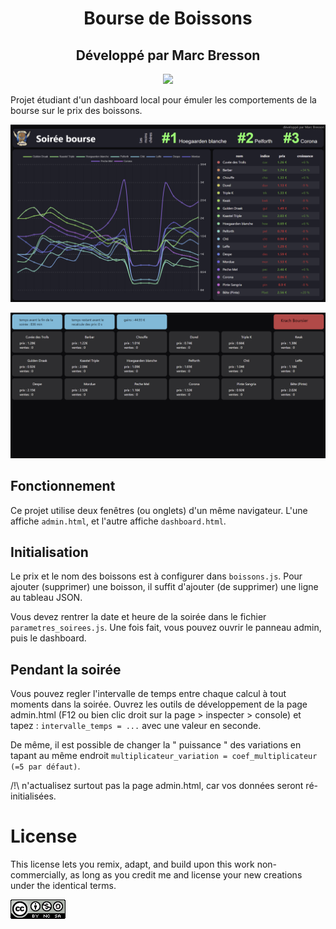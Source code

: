 <div align="center">
    <h1>Bourse de Boissons</h1>
    <h2>Développé par Marc Bresson</h2>
    <p align="center">
        <a href="https://linkedin.com/in/marc--bresson"><img src="https://img.shields.io/badge/-LinkedIn-black.svg?style=for-the-badge&logo=linkedin&colorB=555"/></a>
    </p>
</div>

Projet étudiant d'un dashboard local pour émuler les comportements de la bourse sur le prix des boissons.

![interface publique](images/interface_dashboard.png)

![interface administrateur](images/interface_admin.png)

## Fonctionnement

Ce projet utilise deux fenêtres (ou onglets) d'un même navigateur. L'une affiche `admin.html`, et l'autre affiche `dashboard.html`.

## Initialisation

Le prix et le nom des boissons est à configurer dans `boissons.js`. Pour ajouter (supprimer) une boisson, il suffit d'ajouter (de supprimer) une ligne au tableau JSON.

Vous devez rentrer la date et heure de la soirée dans le fichier `parametres_soirees.js`. Une fois fait, vous pouvez ouvrir le panneau admin, puis le dashboard.

## Pendant la soirée

Vous pouvez regler l'intervalle de temps entre chaque calcul à tout moments dans la soirée. Ouvrez les outils de développement de la page admin.html (F12 ou bien clic droit sur la page > inspecter > console) et tapez : `intervalle_temps = ...` avec une valeur en seconde.

De même, il est possible de changer la " puissance " des variations en tapant au même endroit `multiplicateur_variation = coef_multiplicateur (=5 par défaut)`.

/!\ n'actualisez surtout pas la page admin.html, car vos données seront ré-initialisées.

# License

This license lets you remix, adapt, and build upon this work non-commercially, as long as you credit me and license your new creations under the identical terms.

![license CC BY-NC-SA](images/license.png)

